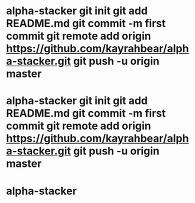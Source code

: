 # alpha-stacker git init git add README.md git commit -m first commit git remote add origin https://github.com/kayrahbear/alpha-stacker.git git push -u origin master
# alpha-stacker git init git add README.md git commit -m first commit git remote add origin https://github.com/kayrahbear/alpha-stacker.git git push -u origin master
# alpha-stacker
